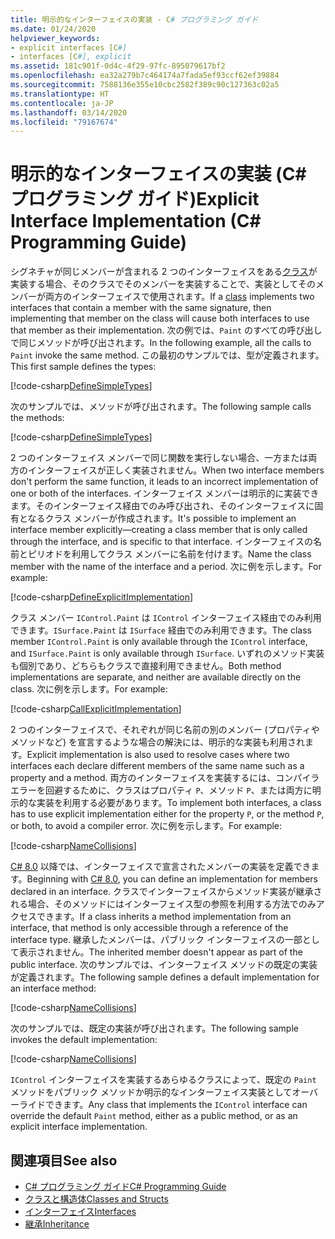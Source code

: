 ```yaml
---
title: 明示的なインターフェイスの実装 - C# プログラミング ガイド
ms.date: 01/24/2020
helpviewer_keywords:
- explicit interfaces [C#]
- interfaces [C#], explicit
ms.assetid: 181c901f-0d4c-4f29-97fc-895079617bf2
ms.openlocfilehash: ea32a279b7c464174a7fada5ef93ccf62ef39884
ms.sourcegitcommit: 7588136e355e10cbc2582f389c90c127363c02a5
ms.translationtype: HT
ms.contentlocale: ja-JP
ms.lasthandoff: 03/14/2020
ms.locfileid: "79167674"
---
```

# <a name="explicit-interface-implementation-c-programming-guide"></a><span data-ttu-id="3d2c6-102">明示的なインターフェイスの実装 (C# プログラミング ガイド)</span><span class="sxs-lookup"><span data-stu-id="3d2c6-102">Explicit Interface Implementation (C# Programming Guide)</span></span>

<span data-ttu-id="3d2c6-103">シグネチャが同じメンバーが含まれる 2 つのインターフェイスをある[クラス](../../language-reference/keywords/class.md)が実装する場合、そのクラスでそのメンバーを実装することで、実装としてそのメンバーが両方のインターフェイスで使用されます。</span><span class="sxs-lookup"><span data-stu-id="3d2c6-103">If a [class](../../language-reference/keywords/class.md) implements two interfaces that contain a member with the same signature, then implementing that member on the class will cause both interfaces to use that member as their implementation.</span></span> <span data-ttu-id="3d2c6-104">次の例では、`Paint` のすべての呼び出しで同じメソッドが呼び出されます。</span><span class="sxs-lookup"><span data-stu-id="3d2c6-104">In the following example, all the calls to `Paint` invoke the same method.</span></span> <span data-ttu-id="3d2c6-105">この最初のサンプルでは、型が定義されます。</span><span class="sxs-lookup"><span data-stu-id="3d2c6-105">This first sample defines the types:</span></span>

[!code-csharp[DefineSimpleTypes](~/samples/snippets/csharp/interfaces/ExplicitImplementation.cs#DefineTypes)]

<span data-ttu-id="3d2c6-106">次のサンプルでは、メソッドが呼び出されます。</span><span class="sxs-lookup"><span data-stu-id="3d2c6-106">The following sample calls the methods:</span></span>

[!code-csharp[DefineSimpleTypes](~/samples/snippets/csharp/interfaces/ExplicitImplementation.cs#CallMethods)]

<span data-ttu-id="3d2c6-107">2 つのインターフェイス メンバーで同じ関数を実行しない場合、一方または両方のインターフェイスが正しく実装されません。</span><span class="sxs-lookup"><span data-stu-id="3d2c6-107">When two interface members don't perform the same function, it leads to an incorrect implementation of one or both of the interfaces.</span></span> <span data-ttu-id="3d2c6-108">インターフェイス メンバーは明示的に実装できます。そのインターフェイス経由でのみ呼び出され、そのインターフェイスに固有となるクラス メンバーが作成されます。</span><span class="sxs-lookup"><span data-stu-id="3d2c6-108">It's possible to implement an interface member explicitly—creating a class member that is only called through the interface, and is specific to that interface.</span></span> <span data-ttu-id="3d2c6-109">インターフェイスの名前とピリオドを利用してクラス メンバーに名前を付けます。</span><span class="sxs-lookup"><span data-stu-id="3d2c6-109">Name the class member with the name of the interface and a period.</span></span> <span data-ttu-id="3d2c6-110">次に例を示します。</span><span class="sxs-lookup"><span data-stu-id="3d2c6-110">For example:</span></span>

[!code-csharp[DefineExplicitImplementation](~/samples/snippets/csharp/interfaces/ExplicitImplementation.cs#ExplicitImplementation)]

<span data-ttu-id="3d2c6-111">クラス メンバー `IControl.Paint` は `IControl` インターフェイス経由でのみ利用できます。`ISurface.Paint` は `ISurface` 経由でのみ利用できます。</span><span class="sxs-lookup"><span data-stu-id="3d2c6-111">The class member `IControl.Paint` is only available through the `IControl` interface, and `ISurface.Paint` is only available through `ISurface`.</span></span> <span data-ttu-id="3d2c6-112">いずれのメソッド実装も個別であり、どちらもクラスで直接利用できません。</span><span class="sxs-lookup"><span data-stu-id="3d2c6-112">Both method implementations are separate, and neither are available directly on the class.</span></span> <span data-ttu-id="3d2c6-113">次に例を示します。</span><span class="sxs-lookup"><span data-stu-id="3d2c6-113">For example:</span></span>

[!code-csharp[CallExplicitImplementation](~/samples/snippets/csharp/interfaces/ExplicitImplementation.cs#CallExplicitImplementation)]

<span data-ttu-id="3d2c6-114">2 つのインターフェイスで、それぞれが同じ名前の別のメンバー (プロパティやメソッドなど) を宣言するような場合の解決には、明示的な実装も利用されます。</span><span class="sxs-lookup"><span data-stu-id="3d2c6-114">Explicit implementation is also used to resolve cases where two interfaces each declare different members of the same name such as a property and a method.</span></span> <span data-ttu-id="3d2c6-115">両方のインターフェイスを実装するには、コンパイラ エラーを回避するために、クラスはプロパティ `P`、メソッド `P`、または両方に明示的な実装を利用する必要があります。</span><span class="sxs-lookup"><span data-stu-id="3d2c6-115">To implement both interfaces, a class has to use explicit implementation either for the property `P`, or the method `P`, or both, to avoid a compiler error.</span></span> <span data-ttu-id="3d2c6-116">次に例を示します。</span><span class="sxs-lookup"><span data-stu-id="3d2c6-116">For example:</span></span>

[!code-csharp[NameCollisions](~/samples/snippets/csharp/interfaces/ExplicitImplementation.cs#NameCollision)]

<span data-ttu-id="3d2c6-117">[C# 8.0](../../whats-new/csharp-8.md#default-interface-methods) 以降では、インターフェイスで宣言されたメンバーの実装を定義できます。</span><span class="sxs-lookup"><span data-stu-id="3d2c6-117">Beginning with [C# 8.0](../../whats-new/csharp-8.md#default-interface-methods), you can define an implementation for members declared in an interface.</span></span> <span data-ttu-id="3d2c6-118">クラスでインターフェイスからメソッド実装が継承される場合、そのメソッドにはインターフェイス型の参照を利用する方法でのみアクセスできます。</span><span class="sxs-lookup"><span data-stu-id="3d2c6-118">If a class inherits a method implementation from an interface, that method is only accessible through a reference of the interface type.</span></span> <span data-ttu-id="3d2c6-119">継承したメンバーは、パブリック インターフェイスの一部として表示されません。</span><span class="sxs-lookup"><span data-stu-id="3d2c6-119">The inherited member doesn't appear as part of the public interface.</span></span> <span data-ttu-id="3d2c6-120">次のサンプルでは、インターフェイス メソッドの既定の実装が定義されます。</span><span class="sxs-lookup"><span data-stu-id="3d2c6-120">The following sample defines a default implementation for an interface method:</span></span>

[!code-csharp[NameCollisions](~/samples/snippets/csharp/interfaces/ExplicitImplementation.cs#DefaultImplementation)]

<span data-ttu-id="3d2c6-121">次のサンプルでは、既定の実装が呼び出されます。</span><span class="sxs-lookup"><span data-stu-id="3d2c6-121">The following sample invokes the default implementation:</span></span>

[!code-csharp[NameCollisions](~/samples/snippets/csharp/interfaces/ExplicitImplementation.cs#CallDefaultImplementation)]

<span data-ttu-id="3d2c6-122">`IControl` インターフェイスを実装するあらゆるクラスによって、既定の `Paint` メソッドをパブリック メソッドか明示的なインターフェイス実装としてオーバーライドできます。</span><span class="sxs-lookup"><span data-stu-id="3d2c6-122">Any class that implements the `IControl` interface can override the default `Paint` method, either as a public method, or as an explicit interface implementation.</span></span>

## <a name="see-also"></a><span data-ttu-id="3d2c6-123">関連項目</span><span class="sxs-lookup"><span data-stu-id="3d2c6-123">See also</span></span>

- [<span data-ttu-id="3d2c6-124">C# プログラミング ガイド</span><span class="sxs-lookup"><span data-stu-id="3d2c6-124">C# Programming Guide</span></span>](../index.md)
- [<span data-ttu-id="3d2c6-125">クラスと構造体</span><span class="sxs-lookup"><span data-stu-id="3d2c6-125">Classes and Structs</span></span>](../classes-and-structs/index.md)
- [<span data-ttu-id="3d2c6-126">インターフェイス</span><span class="sxs-lookup"><span data-stu-id="3d2c6-126">Interfaces</span></span>](./index.md)
- [<span data-ttu-id="3d2c6-127">継承</span><span class="sxs-lookup"><span data-stu-id="3d2c6-127">Inheritance</span></span>](../classes-and-structs/inheritance.md)
